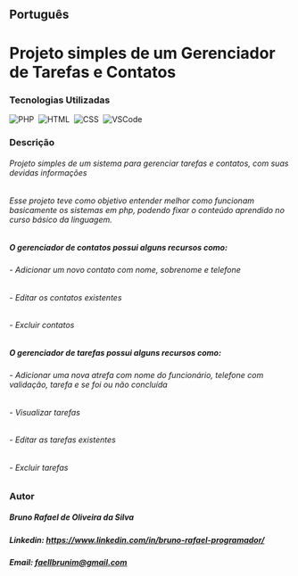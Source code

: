 ## Português

# Projeto simples de um Gerenciador de Tarefas e Contatos
 
### Tecnologias Utilizadas
![PHP](https://img.shields.io/badge/PHP-4F5B92)&nbsp; ![HTML](https://img.shields.io/badge/HTML-FC490B)&nbsp; ![CSS](https://img.shields.io/badge/CSS-1E56E9)&nbsp; ![VSCode](https://img.shields.io/badge/VSCode-%234A93E6)&nbsp; 



### Descrição

###### Projeto simples de um sistema para gerenciar tarefas e contatos, com suas devidas informações
###### Esse projeto teve como objetivo entender melhor como funcionam basicamente os sistemas em php, podendo fixar o conteúdo aprendido no curso básico da linguagem.


##### O gerenciador de contatos possui alguns recursos como: 

###### - Adicionar um novo contato com nome, sobrenome e telefone
###### - Editar os contatos existentes
###### - Excluir contatos

##### O gerenciador de tarefas possui alguns recursos como: 

###### - Adicionar uma nova atrefa com nome do funcionário, telefone com validação, tarefa e se foi ou não concluída
###### - Visualizar tarefas
###### - Editar as tarefas existentes
###### - Excluir tarefas

### Autor
##### Bruno Rafael de Oliveira da Silva
##### Linkedin: https://www.linkedin.com/in/bruno-rafael-programador/
##### Email: faellbrunim@gmail.com

